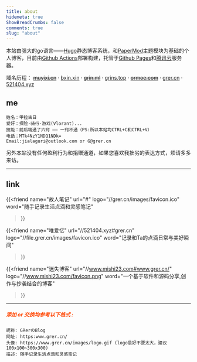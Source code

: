 ```yaml
---
title: about
hidemeta: true
ShowBreadCrumbs: false
comments: true
slug: "about"
---
```


本站由强大的go语言——<a href="https://gohugo.io/">Hugo</a>静态博客系统，和<a href="https://github.com/adityatelange/hugo-PaperMod/">PaperMod</a>主题模块为基础的个人博客，目前由<a href="https://github.com/actions">Github Actions</a>部署构建，托管于<a href="https://pages.github.com/">Github Pages</a>和<a href="https://cloud.tencent.com/">腾讯云</a>服务器。



域名历程：
<del><a href="#">muyixi.cn</a></del>
·
<a href="#">bxin.xin</a>
·
<del><a href="#">grin.ml</a></del>
·
<a href="#">grins.top</a>
·
<del><a href="#">ormoe.com</a></del>
·
<a href="#">grer.cn</a>
·
<a href="#">521404.xyz</a>

## me
```
姓名：甲拉古日
爱好：探险·骑行·游戏(Vlorant)...
技能：前后端通了六窍 —— 一窍不通（PS:所以本站均CTRL+C和CTRL+V）
电话：MTk4NzY1NDQ1NDk=
Email:jialaguri@outlook.com or G@grer.cn
```
另外本站没有任何盈利行为和捐赠通道，如果您喜欢我拙劣的表达方式，烦请多多来访。

<hr />

## **link**

{{<friend
name="故人笔记" url="#"
logo="//grer.cn/images/favicon.ico" 
word="随手记录生活点滴和灵感笔记"
>}}

{{<friend
name="唯爱忆" url="//521404.xyz#grer.cn"
logo="//file.grer.cn/images/favicon.ico" 
word="记录和Ta的点滴日常与美好瞬间"
>}}

{{<friend
name="迷失博客" url="//www.mishi23.com#www.grer.cn/" 
logo="//www.mishi23.com/favicon.png" 
word="一个基于软件和源码分享,创作与抄袭结合的博客"
>}}
<hr />

<h5 style="color: #FF4500;">添加 or 交换均参考以下格式 :</h5>

```
昵称: GRerのBlog
网址: https:www.grer.cn/
头像: https://www.grer.cn/images/logo.gif (logo最好不要太大，建议100x100~300x300)
描述: 随手记录生活点滴和灵感笔记

```

</br>